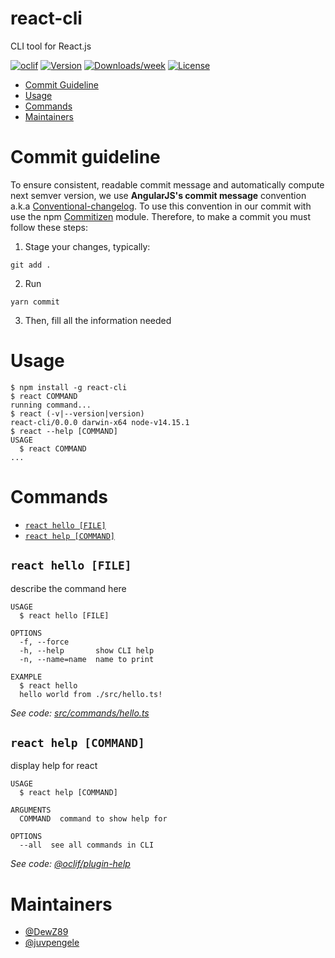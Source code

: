 # react-cli

CLI tool for React.js

[![oclif](https://img.shields.io/badge/cli-oclif-brightgreen.svg)](https://oclif.io)
[![Version](https://img.shields.io/npm/v/react-cli.svg)](https://npmjs.org/package/react-cli)
[![Downloads/week](https://img.shields.io/npm/dw/react-cli.svg)](https://npmjs.org/package/react-cli)
[![License](https://img.shields.io/npm/l/react-cli.svg)](https://github.com/DewZ89/react-cli/blob/master/package.json)

<!-- toc -->

- [Commit Guideline](#commit-guideline)
- [Usage](#usage)
- [Commands](#commands)
- [Maintainers](#maintainers)
<!-- tocstop -->

# Commit guideline

To ensure consistent, readable commit message and automatically compute next semver version, we use **AngularJS's commit message** convention a.k.a [Conventional-changelog](https://github.com/ajoslin/conventional-changelog).
To use this convention in our commit with use the npm [Commitizen](https://github.com/commitizen/cz-cli) module. Therefore, to make a commit you must follow these steps:

1. Stage your changes, typically:

```sh-session
git add .
```

2. Run

```sh-session
yarn commit
```

3. Then, fill all the information needed

# Usage

<!-- usage -->

```sh-session
$ npm install -g react-cli
$ react COMMAND
running command...
$ react (-v|--version|version)
react-cli/0.0.0 darwin-x64 node-v14.15.1
$ react --help [COMMAND]
USAGE
  $ react COMMAND
...
```

<!-- usagestop -->

# Commands

<!-- commands -->

- [`react hello [FILE]`](#react-hello-file)
- [`react help [COMMAND]`](#react-help-command)

## `react hello [FILE]`

describe the command here

```
USAGE
  $ react hello [FILE]

OPTIONS
  -f, --force
  -h, --help       show CLI help
  -n, --name=name  name to print

EXAMPLE
  $ react hello
  hello world from ./src/hello.ts!
```

_See code: [src/commands/hello.ts](https://github.com/DewZ89/react-cli/blob/v0.0.0/src/commands/hello.ts)_

## `react help [COMMAND]`

display help for react

```
USAGE
  $ react help [COMMAND]

ARGUMENTS
  COMMAND  command to show help for

OPTIONS
  --all  see all commands in CLI
```

_See code: [@oclif/plugin-help](https://github.com/oclif/plugin-help/blob/v3.2.2/src/commands/help.ts)_

<!-- commandsstop -->

# Maintainers

- [@DewZ89](https://github.com/dewz89)
- [@juvpengele](https://github.com/juvpengele)
